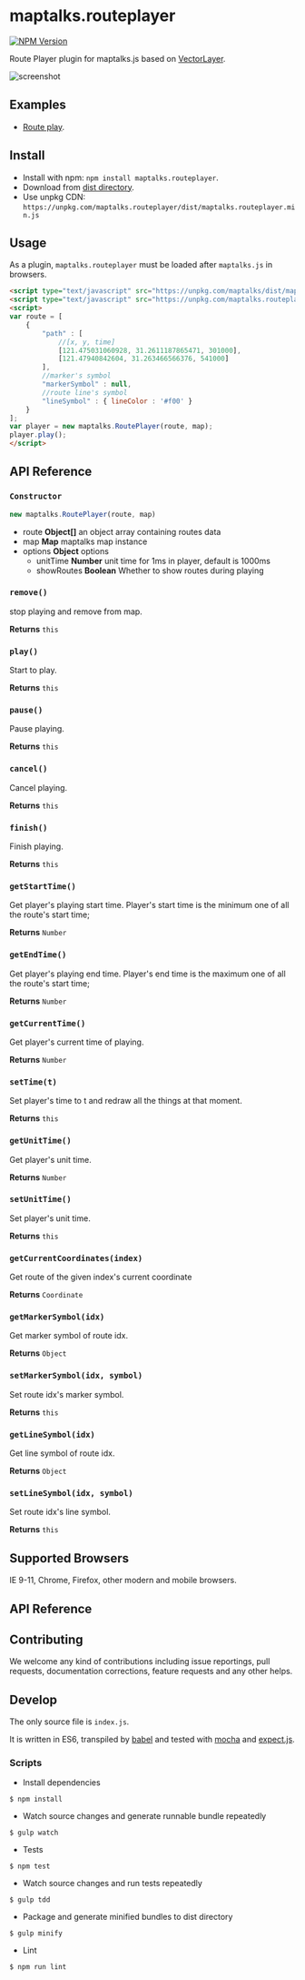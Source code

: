 # maptalks.routeplayer

[![NPM Version](https://img.shields.io/npm/v/maptalks.routeplayer.svg)](https://github.com/maptalks/maptalks.routeplayer)

Route Player plugin for maptalks.js based on [VectorLayer](http://maptalks.org/maptalks.js/api/0.x/VectorLayer.html).

![screenshot](https://user-images.githubusercontent.com/13678919/45591786-16929580-b98e-11e8-95fe-83ee73a15d1b.png)

## Examples

* [Route play](https://maptalks.github.io/maptalks.routeplayer/demo/).

## Install
  
* Install with npm: ```npm install maptalks.routeplayer```. 
* Download from [dist directory](https://github.com/maptalks/maptalks.routeplayer/tree/gh-pages/dist).
* Use unpkg CDN: ```https://unpkg.com/maptalks.routeplayer/dist/maptalks.routeplayer.min.js```

## Usage

As a plugin, ```maptalks.routeplayer``` must be loaded after ```maptalks.js``` in browsers.
```html
<script type="text/javascript" src="https://unpkg.com/maptalks/dist/maptalks.min.js"></script>
<script type="text/javascript" src="https://unpkg.com/maptalks.routeplayer/dist/maptalks.routeplayer.min.js"></script>
<script>
var route = [
    {
        "path" : [
            //[x, y, time]
            [121.475031060928, 31.2611187865471, 301000],
            [121.47940842604, 31.263466566376, 541000]
        ],
        //marker's symbol
        "markerSymbol" : null,
        //route line's symbol
        "lineSymbol" : { lineColor : '#f00' }
    }
];
var player = new maptalks.RoutePlayer(route, map);
player.play();
</script>
```

## API Reference

### `Constructor`

```javascript
new maptalks.RoutePlayer(route, map)
```

* route **Object[]** an object array containing routes data
* map **Map** maptalks map instance
* options **Object** options
    * unitTime **Number** unit time for 1ms in player, default is 1000ms
    * showRoutes **Boolean** Whether to show routes during playing

### `remove()`

stop playing and remove from map.

**Returns** `this`

### `play()`

Start to play.

**Returns** `this`

### `pause()`

Pause playing.

**Returns** `this`

### `cancel()`

Cancel playing.

**Returns** `this`

### `finish()`

Finish playing.

**Returns** `this`

### `getStartTime()`

Get player's playing start time.
Player's start time is the minimum one of all the route's start time;

**Returns** `Number`

### `getEndTime()`

Get player's playing end time.
Player's end time is the maximum one of all the route's start time;

**Returns** `Number`

### `getCurrentTime()`

Get player's current time of playing.

**Returns** `Number`

### `setTime(t)`

Set player's time to t and redraw all the things at that moment.

**Returns** `this`

### `getUnitTime()`

Get player's unit time.

**Returns** `Number`

### `setUnitTime()`

Set player's unit time.

**Returns** `this`

### `getCurrentCoordinates(index)`

Get route of the given index's current coordinate

**Returns** `Coordinate`

### `getMarkerSymbol(idx)`

Get marker symbol of route idx.

**Returns** `Object`

### `setMarkerSymbol(idx, symbol)`

Set route idx's marker symbol.

**Returns** `this`

### `getLineSymbol(idx)`

Get line symbol of route idx.

**Returns** `Object`

### `setLineSymbol(idx, symbol)`

Set route idx's line symbol.

**Returns** `this`

## Supported Browsers

IE 9-11, Chrome, Firefox, other modern and mobile browsers.

## API Reference

## Contributing

We welcome any kind of contributions including issue reportings, pull requests, documentation corrections, feature requests and any other helps.

## Develop

The only source file is ```index.js```.

It is written in ES6, transpiled by [babel](https://babeljs.io/) and tested with [mocha](https://mochajs.org) and [expect.js](https://github.com/Automattic/expect.js).

### Scripts

* Install dependencies
```shell
$ npm install
```

* Watch source changes and generate runnable bundle repeatedly
```shell
$ gulp watch
```

* Tests
```shell
$ npm test
```

* Watch source changes and run tests repeatedly
```shell
$ gulp tdd
```

* Package and generate minified bundles to dist directory
```shell
$ gulp minify
```

* Lint
```shell
$ npm run lint
```
